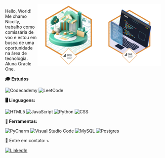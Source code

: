 <img src="badge1.webp" alt="ilustração de um computador Oracle" min-width="50px" max-width="200px" width="200px" align="right">
<img src="badge.webp" alt="ilustração de uma casa em tons de verde Oracle" min-width="50px" max-width="200px" width="200px" align="right">


<p align="left"> 
  Hello, World!<br>
  Me chamo Nicolly, trabalho como comissária de voo e estou em busca de uma oportunidade na área de tecnologia.
  Aluna Oracle One.
</p>

**🎓 Estudos**

![Codecademy](https://img.shields.io/badge/Codecademy-FFF0E5?style=for-the-badge&logo=codecademy&logoColor=1F243A)
![LeetCode](https://img.shields.io/badge/LeetCode-000000?style=for-the-badge&logo=LeetCode&logoColor=#d16c06)

**🖥️ Linguagens:**

![HTML5](https://img.shields.io/badge/html5-%23E34F26.svg?style=for-the-badge&logo=html5&logoColor=white)
![JavaScript](https://img.shields.io/badge/javascript-%23323330.svg?style=for-the-badge&logo=javascript&logoColor=%23F7DF1E)
![Python](https://img.shields.io/badge/python-3670A0?style=for-the-badge&logo=python&logoColor=ffdd54)
![CSS](https://img.shields.io/badge/CSS3-1572B6?style=for-the-badge&logo=css3&logoColor=white)


**💼 Ferramentas:**

![PyCharm](https://img.shields.io/badge/pycharm-143?style=for-the-badge&logo=pycharm&logoColor=black&color=black&labelColor=green)
![Visual Studio Code](https://img.shields.io/badge/Visual%20Studio%20Code-0078d7.svg?style=for-the-badge&logo=visual-studio-code&logoColor=white)
![MySQL](https://img.shields.io/badge/mysql-4479A1.svg?style=for-the-badge&logo=mysql&logoColor=white)
![Postgres](https://img.shields.io/badge/postgres-%23316192.svg?style=for-the-badge&logo=postgresql&logoColor=white)

<p align="left">
  💌 Entre em contato: ⤵️
</p>

<p align="left">
  <a href="https://www.linkedin.com/in/nicolly-brasil/" title="LinkedIn">
  <img src="https://img.shields.io/badge/-Linkedin-0e76a8?style=flat-square&logo=Linkedin&logoColor=white&link=LINK-DO-SEU-LINKEDIN" alt="LinkedIn"/></a>
</p>
